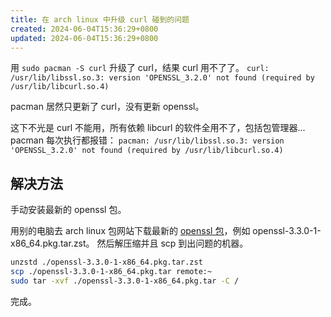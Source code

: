 ```yaml
---
title: 在 arch linux 中升级 curl 碰到的问题
created: 2024-06-04T15:36:29+0800
updated: 2024-06-04T15:36:29+0800
---
```



用 `sudo pacman -S curl` 升级了 curl，结果 curl 用不了了。
`curl: /usr/lib/libssl.so.3: version 'OPENSSL_3.2.0' not found (required by /usr/lib/libcurl.so.4)`

pacman 居然只更新了 curl，没有更新 openssl。

这下不光是 curl 不能用，所有依赖 libcurl 的软件全用不了，包括包管理器... pacman 每次执行都报错：
`pacman: /usr/lib/libssl.so.3: version 'OPENSSL_3.2.0' not found (required by /usr/lib/libcurl.so.4)`

## 解决方法

手动安装最新的 openssl 包。

用别的电脑去 arch linux 包网站下载最新的 [openssl 包](https://archlinux.org/packages/core/x86_64/openssl/)，例如 openssl-3.3.0-1-x86_64.pkg.tar.zst。
然后解压缩并且 scp 到出问题的机器。

```sh
unzstd ./openssl-3.3.0-1-x86_64.pkg.tar.zst
scp ./openssl-3.3.0-1-x86_64.pkg.tar remote:~
sudo tar -xvf ./openssl-3.3.0-1-x86_64.pkg.tar -C /
```

完成。

